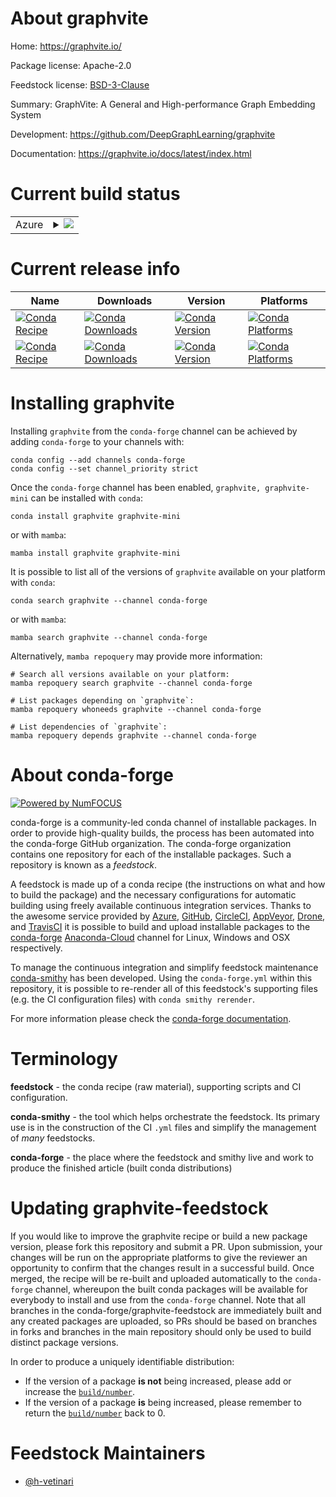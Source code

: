 About graphvite
===============

Home: https://graphvite.io/

Package license: Apache-2.0

Feedstock license: [BSD-3-Clause](https://github.com/conda-forge/graphvite-feedstock/blob/main/LICENSE.txt)

Summary: GraphVite: A General and High-performance Graph Embedding System

Development: https://github.com/DeepGraphLearning/graphvite

Documentation: https://graphvite.io/docs/latest/index.html

Current build status
====================


<table>
    
  <tr>
    <td>Azure</td>
    <td>
      <details>
        <summary>
          <a href="https://dev.azure.com/conda-forge/feedstock-builds/_build/latest?definitionId=15422&branchName=main">
            <img src="https://dev.azure.com/conda-forge/feedstock-builds/_apis/build/status/graphvite-feedstock?branchName=main">
          </a>
        </summary>
        <table>
          <thead><tr><th>Variant</th><th>Status</th></tr></thead>
          <tbody><tr>
              <td>linux_64_cuda_compiler_version11.0cxx_compiler_version9numpy1.19python3.7.____cpython</td>
              <td>
                <a href="https://dev.azure.com/conda-forge/feedstock-builds/_build/latest?definitionId=15422&branchName=main">
                  <img src="https://dev.azure.com/conda-forge/feedstock-builds/_apis/build/status/graphvite-feedstock?branchName=main&jobName=linux&configuration=linux_64_cuda_compiler_version11.0cxx_compiler_version9numpy1.19python3.7.____cpython" alt="variant">
                </a>
              </td>
            </tr><tr>
              <td>linux_64_cuda_compiler_version11.0cxx_compiler_version9numpy1.19python3.8.____cpython</td>
              <td>
                <a href="https://dev.azure.com/conda-forge/feedstock-builds/_build/latest?definitionId=15422&branchName=main">
                  <img src="https://dev.azure.com/conda-forge/feedstock-builds/_apis/build/status/graphvite-feedstock?branchName=main&jobName=linux&configuration=linux_64_cuda_compiler_version11.0cxx_compiler_version9numpy1.19python3.8.____cpython" alt="variant">
                </a>
              </td>
            </tr><tr>
              <td>linux_64_cuda_compiler_version11.0cxx_compiler_version9numpy1.19python3.9.____cpython</td>
              <td>
                <a href="https://dev.azure.com/conda-forge/feedstock-builds/_build/latest?definitionId=15422&branchName=main">
                  <img src="https://dev.azure.com/conda-forge/feedstock-builds/_apis/build/status/graphvite-feedstock?branchName=main&jobName=linux&configuration=linux_64_cuda_compiler_version11.0cxx_compiler_version9numpy1.19python3.9.____cpython" alt="variant">
                </a>
              </td>
            </tr><tr>
              <td>linux_64_cuda_compiler_version11.0cxx_compiler_version9numpy1.21python3.10.____cpython</td>
              <td>
                <a href="https://dev.azure.com/conda-forge/feedstock-builds/_build/latest?definitionId=15422&branchName=main">
                  <img src="https://dev.azure.com/conda-forge/feedstock-builds/_apis/build/status/graphvite-feedstock?branchName=main&jobName=linux&configuration=linux_64_cuda_compiler_version11.0cxx_compiler_version9numpy1.21python3.10.____cpython" alt="variant">
                </a>
              </td>
            </tr><tr>
              <td>linux_64_cuda_compiler_version11.1cxx_compiler_version9numpy1.19python3.7.____cpython</td>
              <td>
                <a href="https://dev.azure.com/conda-forge/feedstock-builds/_build/latest?definitionId=15422&branchName=main">
                  <img src="https://dev.azure.com/conda-forge/feedstock-builds/_apis/build/status/graphvite-feedstock?branchName=main&jobName=linux&configuration=linux_64_cuda_compiler_version11.1cxx_compiler_version9numpy1.19python3.7.____cpython" alt="variant">
                </a>
              </td>
            </tr><tr>
              <td>linux_64_cuda_compiler_version11.1cxx_compiler_version9numpy1.19python3.8.____cpython</td>
              <td>
                <a href="https://dev.azure.com/conda-forge/feedstock-builds/_build/latest?definitionId=15422&branchName=main">
                  <img src="https://dev.azure.com/conda-forge/feedstock-builds/_apis/build/status/graphvite-feedstock?branchName=main&jobName=linux&configuration=linux_64_cuda_compiler_version11.1cxx_compiler_version9numpy1.19python3.8.____cpython" alt="variant">
                </a>
              </td>
            </tr><tr>
              <td>linux_64_cuda_compiler_version11.1cxx_compiler_version9numpy1.19python3.9.____cpython</td>
              <td>
                <a href="https://dev.azure.com/conda-forge/feedstock-builds/_build/latest?definitionId=15422&branchName=main">
                  <img src="https://dev.azure.com/conda-forge/feedstock-builds/_apis/build/status/graphvite-feedstock?branchName=main&jobName=linux&configuration=linux_64_cuda_compiler_version11.1cxx_compiler_version9numpy1.19python3.9.____cpython" alt="variant">
                </a>
              </td>
            </tr><tr>
              <td>linux_64_cuda_compiler_version11.1cxx_compiler_version9numpy1.21python3.10.____cpython</td>
              <td>
                <a href="https://dev.azure.com/conda-forge/feedstock-builds/_build/latest?definitionId=15422&branchName=main">
                  <img src="https://dev.azure.com/conda-forge/feedstock-builds/_apis/build/status/graphvite-feedstock?branchName=main&jobName=linux&configuration=linux_64_cuda_compiler_version11.1cxx_compiler_version9numpy1.21python3.10.____cpython" alt="variant">
                </a>
              </td>
            </tr><tr>
              <td>linux_64_cuda_compiler_version11.2cxx_compiler_version9numpy1.19python3.7.____cpython</td>
              <td>
                <a href="https://dev.azure.com/conda-forge/feedstock-builds/_build/latest?definitionId=15422&branchName=main">
                  <img src="https://dev.azure.com/conda-forge/feedstock-builds/_apis/build/status/graphvite-feedstock?branchName=main&jobName=linux&configuration=linux_64_cuda_compiler_version11.2cxx_compiler_version9numpy1.19python3.7.____cpython" alt="variant">
                </a>
              </td>
            </tr><tr>
              <td>linux_64_cuda_compiler_version11.2cxx_compiler_version9numpy1.19python3.8.____cpython</td>
              <td>
                <a href="https://dev.azure.com/conda-forge/feedstock-builds/_build/latest?definitionId=15422&branchName=main">
                  <img src="https://dev.azure.com/conda-forge/feedstock-builds/_apis/build/status/graphvite-feedstock?branchName=main&jobName=linux&configuration=linux_64_cuda_compiler_version11.2cxx_compiler_version9numpy1.19python3.8.____cpython" alt="variant">
                </a>
              </td>
            </tr><tr>
              <td>linux_64_cuda_compiler_version11.2cxx_compiler_version9numpy1.19python3.9.____cpython</td>
              <td>
                <a href="https://dev.azure.com/conda-forge/feedstock-builds/_build/latest?definitionId=15422&branchName=main">
                  <img src="https://dev.azure.com/conda-forge/feedstock-builds/_apis/build/status/graphvite-feedstock?branchName=main&jobName=linux&configuration=linux_64_cuda_compiler_version11.2cxx_compiler_version9numpy1.19python3.9.____cpython" alt="variant">
                </a>
              </td>
            </tr><tr>
              <td>linux_64_cuda_compiler_version11.2cxx_compiler_version9numpy1.21python3.10.____cpython</td>
              <td>
                <a href="https://dev.azure.com/conda-forge/feedstock-builds/_build/latest?definitionId=15422&branchName=main">
                  <img src="https://dev.azure.com/conda-forge/feedstock-builds/_apis/build/status/graphvite-feedstock?branchName=main&jobName=linux&configuration=linux_64_cuda_compiler_version11.2cxx_compiler_version9numpy1.21python3.10.____cpython" alt="variant">
                </a>
              </td>
            </tr><tr>
              <td>win_64_cuda_compiler_version11.0numpy1.19python3.7.____cpython</td>
              <td>
                <a href="https://dev.azure.com/conda-forge/feedstock-builds/_build/latest?definitionId=15422&branchName=main">
                  <img src="https://dev.azure.com/conda-forge/feedstock-builds/_apis/build/status/graphvite-feedstock?branchName=main&jobName=win&configuration=win_64_cuda_compiler_version11.0numpy1.19python3.7.____cpython" alt="variant">
                </a>
              </td>
            </tr><tr>
              <td>win_64_cuda_compiler_version11.0numpy1.19python3.8.____cpython</td>
              <td>
                <a href="https://dev.azure.com/conda-forge/feedstock-builds/_build/latest?definitionId=15422&branchName=main">
                  <img src="https://dev.azure.com/conda-forge/feedstock-builds/_apis/build/status/graphvite-feedstock?branchName=main&jobName=win&configuration=win_64_cuda_compiler_version11.0numpy1.19python3.8.____cpython" alt="variant">
                </a>
              </td>
            </tr><tr>
              <td>win_64_cuda_compiler_version11.0numpy1.19python3.9.____cpython</td>
              <td>
                <a href="https://dev.azure.com/conda-forge/feedstock-builds/_build/latest?definitionId=15422&branchName=main">
                  <img src="https://dev.azure.com/conda-forge/feedstock-builds/_apis/build/status/graphvite-feedstock?branchName=main&jobName=win&configuration=win_64_cuda_compiler_version11.0numpy1.19python3.9.____cpython" alt="variant">
                </a>
              </td>
            </tr><tr>
              <td>win_64_cuda_compiler_version11.0numpy1.21python3.10.____cpython</td>
              <td>
                <a href="https://dev.azure.com/conda-forge/feedstock-builds/_build/latest?definitionId=15422&branchName=main">
                  <img src="https://dev.azure.com/conda-forge/feedstock-builds/_apis/build/status/graphvite-feedstock?branchName=main&jobName=win&configuration=win_64_cuda_compiler_version11.0numpy1.21python3.10.____cpython" alt="variant">
                </a>
              </td>
            </tr><tr>
              <td>win_64_cuda_compiler_version11.1numpy1.19python3.7.____cpython</td>
              <td>
                <a href="https://dev.azure.com/conda-forge/feedstock-builds/_build/latest?definitionId=15422&branchName=main">
                  <img src="https://dev.azure.com/conda-forge/feedstock-builds/_apis/build/status/graphvite-feedstock?branchName=main&jobName=win&configuration=win_64_cuda_compiler_version11.1numpy1.19python3.7.____cpython" alt="variant">
                </a>
              </td>
            </tr><tr>
              <td>win_64_cuda_compiler_version11.1numpy1.19python3.8.____cpython</td>
              <td>
                <a href="https://dev.azure.com/conda-forge/feedstock-builds/_build/latest?definitionId=15422&branchName=main">
                  <img src="https://dev.azure.com/conda-forge/feedstock-builds/_apis/build/status/graphvite-feedstock?branchName=main&jobName=win&configuration=win_64_cuda_compiler_version11.1numpy1.19python3.8.____cpython" alt="variant">
                </a>
              </td>
            </tr><tr>
              <td>win_64_cuda_compiler_version11.1numpy1.19python3.9.____cpython</td>
              <td>
                <a href="https://dev.azure.com/conda-forge/feedstock-builds/_build/latest?definitionId=15422&branchName=main">
                  <img src="https://dev.azure.com/conda-forge/feedstock-builds/_apis/build/status/graphvite-feedstock?branchName=main&jobName=win&configuration=win_64_cuda_compiler_version11.1numpy1.19python3.9.____cpython" alt="variant">
                </a>
              </td>
            </tr><tr>
              <td>win_64_cuda_compiler_version11.1numpy1.21python3.10.____cpython</td>
              <td>
                <a href="https://dev.azure.com/conda-forge/feedstock-builds/_build/latest?definitionId=15422&branchName=main">
                  <img src="https://dev.azure.com/conda-forge/feedstock-builds/_apis/build/status/graphvite-feedstock?branchName=main&jobName=win&configuration=win_64_cuda_compiler_version11.1numpy1.21python3.10.____cpython" alt="variant">
                </a>
              </td>
            </tr><tr>
              <td>win_64_cuda_compiler_version11.2numpy1.19python3.7.____cpython</td>
              <td>
                <a href="https://dev.azure.com/conda-forge/feedstock-builds/_build/latest?definitionId=15422&branchName=main">
                  <img src="https://dev.azure.com/conda-forge/feedstock-builds/_apis/build/status/graphvite-feedstock?branchName=main&jobName=win&configuration=win_64_cuda_compiler_version11.2numpy1.19python3.7.____cpython" alt="variant">
                </a>
              </td>
            </tr><tr>
              <td>win_64_cuda_compiler_version11.2numpy1.19python3.8.____cpython</td>
              <td>
                <a href="https://dev.azure.com/conda-forge/feedstock-builds/_build/latest?definitionId=15422&branchName=main">
                  <img src="https://dev.azure.com/conda-forge/feedstock-builds/_apis/build/status/graphvite-feedstock?branchName=main&jobName=win&configuration=win_64_cuda_compiler_version11.2numpy1.19python3.8.____cpython" alt="variant">
                </a>
              </td>
            </tr><tr>
              <td>win_64_cuda_compiler_version11.2numpy1.19python3.9.____cpython</td>
              <td>
                <a href="https://dev.azure.com/conda-forge/feedstock-builds/_build/latest?definitionId=15422&branchName=main">
                  <img src="https://dev.azure.com/conda-forge/feedstock-builds/_apis/build/status/graphvite-feedstock?branchName=main&jobName=win&configuration=win_64_cuda_compiler_version11.2numpy1.19python3.9.____cpython" alt="variant">
                </a>
              </td>
            </tr><tr>
              <td>win_64_cuda_compiler_version11.2numpy1.21python3.10.____cpython</td>
              <td>
                <a href="https://dev.azure.com/conda-forge/feedstock-builds/_build/latest?definitionId=15422&branchName=main">
                  <img src="https://dev.azure.com/conda-forge/feedstock-builds/_apis/build/status/graphvite-feedstock?branchName=main&jobName=win&configuration=win_64_cuda_compiler_version11.2numpy1.21python3.10.____cpython" alt="variant">
                </a>
              </td>
            </tr>
          </tbody>
        </table>
      </details>
    </td>
  </tr>
</table>

Current release info
====================

| Name | Downloads | Version | Platforms |
| --- | --- | --- | --- |
| [![Conda Recipe](https://img.shields.io/badge/recipe-graphvite-green.svg)](https://anaconda.org/conda-forge/graphvite) | [![Conda Downloads](https://img.shields.io/conda/dn/conda-forge/graphvite.svg)](https://anaconda.org/conda-forge/graphvite) | [![Conda Version](https://img.shields.io/conda/vn/conda-forge/graphvite.svg)](https://anaconda.org/conda-forge/graphvite) | [![Conda Platforms](https://img.shields.io/conda/pn/conda-forge/graphvite.svg)](https://anaconda.org/conda-forge/graphvite) |
| [![Conda Recipe](https://img.shields.io/badge/recipe-graphvite--mini-green.svg)](https://anaconda.org/conda-forge/graphvite-mini) | [![Conda Downloads](https://img.shields.io/conda/dn/conda-forge/graphvite-mini.svg)](https://anaconda.org/conda-forge/graphvite-mini) | [![Conda Version](https://img.shields.io/conda/vn/conda-forge/graphvite-mini.svg)](https://anaconda.org/conda-forge/graphvite-mini) | [![Conda Platforms](https://img.shields.io/conda/pn/conda-forge/graphvite-mini.svg)](https://anaconda.org/conda-forge/graphvite-mini) |

Installing graphvite
====================

Installing `graphvite` from the `conda-forge` channel can be achieved by adding `conda-forge` to your channels with:

```
conda config --add channels conda-forge
conda config --set channel_priority strict
```

Once the `conda-forge` channel has been enabled, `graphvite, graphvite-mini` can be installed with `conda`:

```
conda install graphvite graphvite-mini
```

or with `mamba`:

```
mamba install graphvite graphvite-mini
```

It is possible to list all of the versions of `graphvite` available on your platform with `conda`:

```
conda search graphvite --channel conda-forge
```

or with `mamba`:

```
mamba search graphvite --channel conda-forge
```

Alternatively, `mamba repoquery` may provide more information:

```
# Search all versions available on your platform:
mamba repoquery search graphvite --channel conda-forge

# List packages depending on `graphvite`:
mamba repoquery whoneeds graphvite --channel conda-forge

# List dependencies of `graphvite`:
mamba repoquery depends graphvite --channel conda-forge
```


About conda-forge
=================

[![Powered by
NumFOCUS](https://img.shields.io/badge/powered%20by-NumFOCUS-orange.svg?style=flat&colorA=E1523D&colorB=007D8A)](https://numfocus.org)

conda-forge is a community-led conda channel of installable packages.
In order to provide high-quality builds, the process has been automated into the
conda-forge GitHub organization. The conda-forge organization contains one repository
for each of the installable packages. Such a repository is known as a *feedstock*.

A feedstock is made up of a conda recipe (the instructions on what and how to build
the package) and the necessary configurations for automatic building using freely
available continuous integration services. Thanks to the awesome service provided by
[Azure](https://azure.microsoft.com/en-us/services/devops/), [GitHub](https://github.com/),
[CircleCI](https://circleci.com/), [AppVeyor](https://www.appveyor.com/),
[Drone](https://cloud.drone.io/welcome), and [TravisCI](https://travis-ci.com/)
it is possible to build and upload installable packages to the
[conda-forge](https://anaconda.org/conda-forge) [Anaconda-Cloud](https://anaconda.org/)
channel for Linux, Windows and OSX respectively.

To manage the continuous integration and simplify feedstock maintenance
[conda-smithy](https://github.com/conda-forge/conda-smithy) has been developed.
Using the ``conda-forge.yml`` within this repository, it is possible to re-render all of
this feedstock's supporting files (e.g. the CI configuration files) with ``conda smithy rerender``.

For more information please check the [conda-forge documentation](https://conda-forge.org/docs/).

Terminology
===========

**feedstock** - the conda recipe (raw material), supporting scripts and CI configuration.

**conda-smithy** - the tool which helps orchestrate the feedstock.
                   Its primary use is in the construction of the CI ``.yml`` files
                   and simplify the management of *many* feedstocks.

**conda-forge** - the place where the feedstock and smithy live and work to
                  produce the finished article (built conda distributions)


Updating graphvite-feedstock
============================

If you would like to improve the graphvite recipe or build a new
package version, please fork this repository and submit a PR. Upon submission,
your changes will be run on the appropriate platforms to give the reviewer an
opportunity to confirm that the changes result in a successful build. Once
merged, the recipe will be re-built and uploaded automatically to the
`conda-forge` channel, whereupon the built conda packages will be available for
everybody to install and use from the `conda-forge` channel.
Note that all branches in the conda-forge/graphvite-feedstock are
immediately built and any created packages are uploaded, so PRs should be based
on branches in forks and branches in the main repository should only be used to
build distinct package versions.

In order to produce a uniquely identifiable distribution:
 * If the version of a package **is not** being increased, please add or increase
   the [``build/number``](https://docs.conda.io/projects/conda-build/en/latest/resources/define-metadata.html#build-number-and-string).
 * If the version of a package **is** being increased, please remember to return
   the [``build/number``](https://docs.conda.io/projects/conda-build/en/latest/resources/define-metadata.html#build-number-and-string)
   back to 0.

Feedstock Maintainers
=====================

* [@h-vetinari](https://github.com/h-vetinari/)

